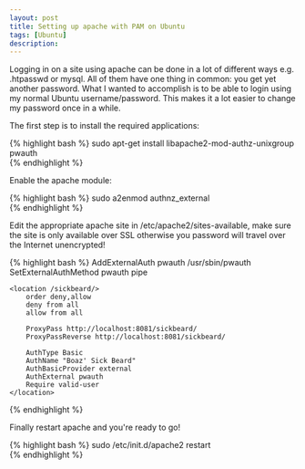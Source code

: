 ```yaml
---
layout: post
title: Setting up apache with PAM on Ubuntu
tags: [Ubuntu]
description: 
---
```


Logging in on a site using apache can be done in a lot of different ways e.g. .htpasswd or mysql. All of them have one thing in common: you get yet another password. What I wanted to accomplish is to be able to login using my normal Ubuntu username/password. This makes it a lot easier to change my password once in a while.

The first step is to install the required applications:

{% highlight bash %}
sudo apt-get install libapache2-mod-authz-unixgroup pwauth  
{% endhighlight %}

Enable the apache module:

{% highlight bash %}
sudo a2enmod authnz_external  
{% endhighlight %}

Edit the appropriate apache site in /etc/apache2/sites-available, make sure the site is only available over SSL otherwise you password will travel over the Internet unencrypted!

{% highlight bash %}
    AddExternalAuth pwauth /usr/sbin/pwauth  
    SetExternalAuthMethod pwauth pipe  
      
    <location /sickbeard/>  
        order deny,allow  
        deny from all  
        allow from all  
      
        ProxyPass http://localhost:8081/sickbeard/  
        ProxyPassReverse http://localhost:8081/sickbeard/  
      
        AuthType Basic  
        AuthName "Boaz' Sick Beard"  
        AuthBasicProvider external  
        AuthExternal pwauth  
        Require valid-user  
    </location>  
{% endhighlight %}

Finally restart apache and you're ready to go!

{% highlight bash %}
sudo /etc/init.d/apache2 restart  
{% endhighlight %}

